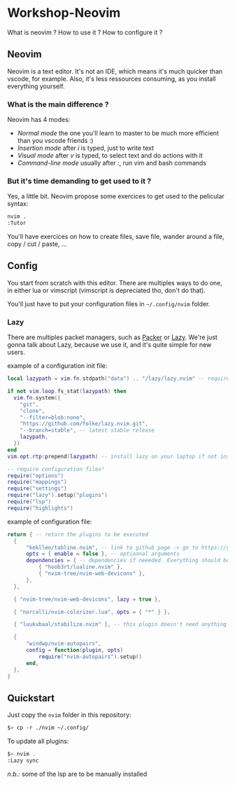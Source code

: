 # Workshop-Neovim
What is neovim ? How to use it ? How to configure it ?

## Neovim
Neovim is a text editor. It's not an IDE, which means it's much quicker than vscode, for example. Also, it's less ressources consuming, as you install everything yourself.

### What is the main difference ?
Neovim has 4 modes:
* *Normal mode* the one you'll learn to master to be much more efficient than you vscode friends :)
* *Insertion mode* after *i* is typed, just to write text
* *Visual mode* after *v* is typed, to select text and do actions with it
* *Command-line mode* usually after *:*, run vim and bash commands

### But it's time demanding to get used to it ?
Yes, a little bit. Neovim propose some exercices to get used to the pelicular syntax:
```sh
nvim .
:Tutor
```
You'll have exercices on how to create files, save file, wander around a file, copy / cut / paste, ...

## Config
You start from scratch with this editor. There are multiples ways to do one, in either lua or vimscript (vimscript is depreciated tho, don't do that).

You'll just have to put your configuration files in `~/.config/nvim` folder.

### Lazy
There are multiples packet managers, such as [Packer](https://github.com/wbthomason/packer.nvim) or [Lazy](https://github.com/folke/lazy.nvim). We're just gonna talk about Lazy, because we use it, and it's quite simple for new users.

example of a configuration init file:
```lua
local lazypath = vim.fn.stdpath("data") .. "/lazy/lazy.nvim" -- require lazy file

if not vim.loop.fs_stat(lazypath) then
  vim.fn.system({
    "git",
    "clone",
    "--filter=blob:none",
    "https://github.com/folke/lazy.nvim.git",
    "--branch=stable", -- latest stable release
    lazypath,
  })
end
vim.opt.rtp:prepend(lazypath) -- install lazy on your laptop if not installed

-- require configuration files²
require("options")
require("mappings")
require("settings")
require("lazy").setup("plugins")
require("lsp")
require("highlights")
```

example of configuration file:
```lua
return { -- return the plugins to be executed
  {
      "keklleo/tabline.nvim", -- link to github page -> go to https://github.com/keklleo/tabline.vim to check
      opts = { enable = false }, -- optionnal arguments
      dependencies = { -- dependencies if neeeded. Everything should be specified in README of github plugin page
          { "hoob3rt/lualine.nvim" },
          { "nvim-tree/nvim-web-devicons" },
      },
  },

  { "nvim-tree/nvim-web-devicons", lazy = true },

  { "norcalli/nvim-colorizer.lua", opts = { "*" } },

  { "luukvbaal/stabilize.nvim" }, -- this plugin doesn't need anything other than to be imported

  {
      "windwp/nvim-autopairs",
      config = function(plugin, opts)
          require("nvim-autopairs").setup()
      end,
  },
}
```

## Quickstart
Just copy the `nvim` folder in this repository:
```sh
$> cp -r ./nvim ~/.config/
```

To update all plugins:
```sh
$> nvim .
:Lazy sync
```

*n.b.:* some of the lsp are to be manually installed
